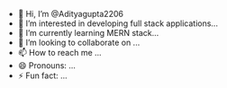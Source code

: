 - 👋 Hi, I’m @Adityagupta2206
- 👀 I’m interested in developing full stack applications...
- 🌱 I’m currently learning MERN stack...
- 💞️ I’m looking to collaborate on ...
- 📫 How to reach me ...
- 😄 Pronouns: ...
- ⚡ Fun fact: ...

<!---
Adityagupta2206/Adityagupta2206 is a ✨ special ✨ repository because its `README.md` (this file) appears on your GitHub profile.
You can click the Preview link to take a look at your changes.
--->
